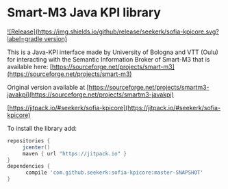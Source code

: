 # Smart-M3 Java KPI library

[![Release](https://img.shields.io/github/release/seekerk/sofia-kpicore.svg?label=gradle version)](https://jitpack.io/#seekerk/sofia-kpicore)

This is a Java-KPI interface made by University of Bologna and VTT (Oulu) for interacting with the Semantic Information Broker of Smart-M3 that is available here: [https://sourceforge.net/projects/smart-m3](https://sourceforge.net/projects/smart-m3)

Original version available at [https://sourceforge.net/projects/smartm3-javakpi](https://sourceforge.net/projects/smartm3-javakpi)

[https://jitpack.io/#seekerk/sofia-kpicore](https://jitpack.io/#seekerk/sofia-kpicore)

To install the library add: 
 
   ```gradle
   repositories { 
        jcenter()
        maven { url "https://jitpack.io" }
   }
   dependencies {
         compile 'com.github.seekerk:sofia-kpicore:master-SNAPSHOT'
   }
   ```  
